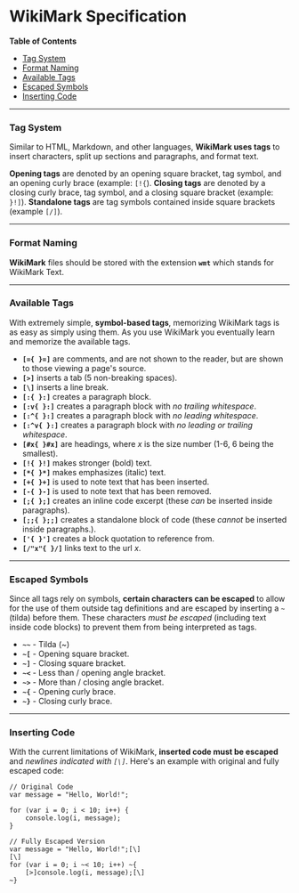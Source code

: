 # WikiMark Specification

**Table of Contents**
- [Tag System](#tag-system)
- [Format Naming](#format-naming)
- [Available Tags](#available-tags)
- [Escaped Symbols](#escaped-symbols)
- [Inserting Code](#inserting-code)

---

### Tag System

Similar to HTML, Markdown, and other languages, **WikiMark uses tags** to insert characters, split up sections and paragraphs, and format text.

**Opening tags** are denoted by an opening square bracket, tag symbol, and an opening curly brace (example: `[!{`). **Closing tags** are denoted by a closing curly brace, tag symbol, and a closing square bracket (example: `}!]`). **Standalone tags** are tag symbols contained inside square brackets (example `[/]`).

---

### Format Naming

**WikiMark** files should be stored with the extension **`wmt`** which stands for WikiMark Text.

---

### Available Tags

With extremely simple, **symbol-based tags**, memorizing WikiMark tags is as easy as simply using them. As you use WikiMark you eventually learn and memorize the available tags.

- **`[={ }=]`** are comments, and are not shown to the reader, but are shown to those viewing a page's source.
- **`[>]`** inserts a tab (5 non-breaking spaces).
- **`[\]`** inserts a line break.
- **`[:{ }:]`** creates a paragraph block.
- **`[:v{ }:]`** creates a paragraph block with *no trailing whitespace*.
- **`[:^{ }:]`** creates a paragraph block with *no leading whitespace*.
- **`[:^v{ }:]`** creates a paragraph block with *no leading or trailing whitespace*.
- **`[#x{ }#x]`** are headings, where *x* is the size number (1-6, 6 being the smallest).
- **`[!{ }!]`** makes stronger (bold) text.
- **`[*{ }*]`** makes emphasizes (italic) text.
- **`[+{ }+]`** is used to note text that has been inserted.
- **`[-{ }-]`** is used to note text that has been removed.
- **`[;{ };]`** creates an inline code excerpt (these *can* be inserted inside paragraphs).
- **`[;;{ };;]`** creates a standalone block of code (these *cannot* be inserted inside paragraphs.).
- **`['{ }']`** creates a block quotation to reference from.
- **`[/"x"{ }/]`** links text to the url *x*.

---

### Escaped Symbols

Since all tags rely on symbols, **certain characters can be escaped** to allow for the use of them outside tag definitions and are escaped by inserting a `~` (tilda) before them. These characters *must be escaped* (including text inside code blocks) to prevent them from being interpreted as tags.

- **`~~`** - Tilda (~)
- **`~[`** - Opening square bracket.
- **`~]`** - Closing square bracket.
- **`~<`** - Less than / opening angle bracket.
- **`~>`** - More than / closing angle bracket.
- **`~{`** - Opening curly brace.
- **`~}`** - Closing curly brace.

---

### Inserting Code

With the current limitations of WikiMark, **inserted code must be escaped** and *newlines indicated with `[\]`*. Here's an example with original and fully escaped code:

```none
// Original Code
var message = "Hello, World!";

for (var i = 0; i < 10; i++) {
    console.log(i, message);
}
```

```none
// Fully Escaped Version
var message = "Hello, World!";[\]
[\]
for (var i = 0; i ~< 10; i++) ~{
    [>]console.log(i, message);[\]
~}
```